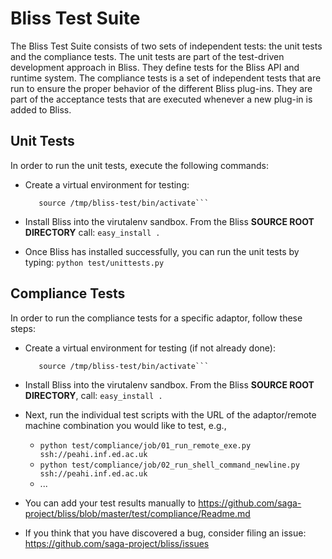 Bliss Test Suite
================

The Bliss Test Suite consists of two sets of independent tests: the unit tests
and the compliance tests. The unit tests are part of the test-driven
development approach in Bliss. They define tests for the Bliss API and runtime
system. The compliance tests is a set of independent tests that are run to
ensure the proper behavior of the different Bliss plug-ins. They are part of
the acceptance tests that are executed whenever a new plug-in is added to
Bliss. 

Unit Tests
----------

In order to run the unit tests, execute the following commands:

* Create a virtual environment for testing:
  ```virtualenv /tmp/bliss-test
     source /tmp/bliss-test/bin/activate```

* Install Bliss into the virutalenv sandbox. From the Bliss 
  **SOURCE ROOT DIRECTORY** call:
  ```easy_install .```

* Once Bliss has installed successfully, you can run the unit tests by typing:
  ```python test/unittests.py```


Compliance Tests
----------------

In order to run the compliance tests for a specific adaptor, follow these steps:

* Create a virtual environment for testing (if not already done):
  ```virtualenv /tmp/bliss-test
     source /tmp/bliss-test/bin/activate```

* Install Bliss into the virutalenv sandbox. From the Bliss 
  **SOURCE ROOT DIRECTORY**, call:
  ```easy_install .```

* Next, run the individual test scripts with the URL of the adaptor/remote 
  machine combination you would like to test, e.g.,

  * ```python test/compliance/job/01_run_remote_exe.py ssh://peahi.inf.ed.ac.uk```
  * ```python test/compliance/job/02_run_shell_command_newline.py ssh://peahi.inf.ed.ac.uk```
  * ...
  
* You can add your test results manually to https://github.com/saga-project/bliss/blob/master/test/compliance/Readme.md

* If you think that you have discovered a bug, consider filing an issue: https://github.com/saga-project/bliss/issues



